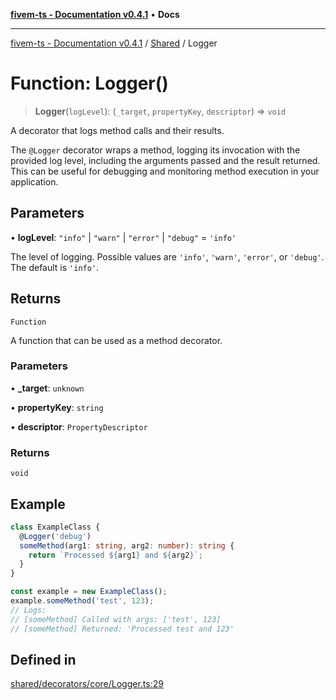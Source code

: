 [**fivem-ts - Documentation v0.4.1**](../../../README.md) • **Docs**

***

[fivem-ts - Documentation v0.4.1](../../../README.md) / [Shared](../README.md) / Logger

# Function: Logger()

> **Logger**(`logLevel`): (`_target`, `propertyKey`, `descriptor`) => `void`

A decorator that logs method calls and their results.

The `@Logger` decorator wraps a method, logging its invocation with the provided log level,
including the arguments passed and the result returned. This can be useful for debugging and
monitoring method execution in your application.

## Parameters

• **logLevel**: `"info"` \| `"warn"` \| `"error"` \| `"debug"` = `'info'`

The level of logging. Possible values are `'info'`, `'warn'`, `'error'`, or `'debug'`.
The default is `'info'`.

## Returns

`Function`

A function that can be used as a method decorator.

### Parameters

• **\_target**: `unknown`

• **propertyKey**: `string`

• **descriptor**: `PropertyDescriptor`

### Returns

`void`

## Example

```ts
class ExampleClass {
  @Logger('debug')
  someMethod(arg1: string, arg2: number): string {
    return `Processed ${arg1} and ${arg2}`;
  }
}

const example = new ExampleClass();
example.someMethod('test', 123);
// Logs:
// [someMethod] Called with args: ['test', 123]
// [someMethod] Returned: 'Processed test and 123'
```

## Defined in

[shared/decorators/core/Logger.ts:29](https://github.com/Purpose-Dev/fivem-ts/blob/main/src/shared/decorators/core/Logger.ts#L29)
